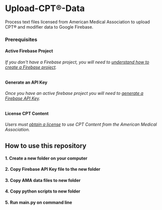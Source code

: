 # Upload-CPT®-Data
Process text files licensed from American Medical Association to upload CPT® and modifier data to Google Firebase. 

### Prerequisites

#### Active Firebase Project
###### If you don't have a Firebase project, you will need to [understand how to create a Firebase project](https://firebase.google.com/docs/projects/learn-more).

#### Generate an API Key
###### Once you have an active firebase project you will need to [generate a Firebase API Key](https://firebase.google.com/docs/projects/api-keys).

#### License CPT Content
###### Users must [obtain a license](https://www.ama-assn.org/practice-management/cpt/ama-cpt-licensing-overview) to use CPT Content from the American Medical Association.

## How to use this repository
#### 1. Create a new folder on your computer
#### 2. Copy Firebase API Key file to the new folder
#### 3. Copy AMA data files to new folder
#### 4. Copy python scripts to new folder 
#### 5. Run main.py on command line
